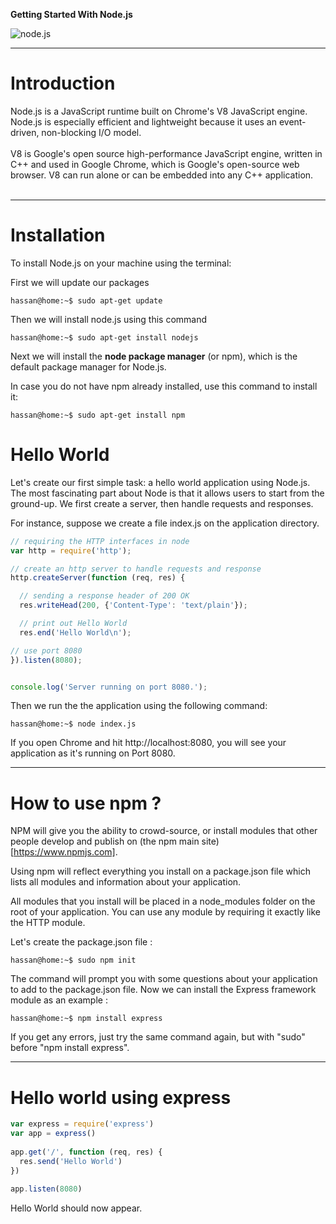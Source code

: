 **Getting Started With Node.js**

![node.js](https://nodejs.org/static/images/logos/nodejs-new-white-pantone.png "node.js")

<hr/>
<h1>Introduction</h1>

Node.js is a JavaScript runtime built on Chrome's V8 JavaScript engine. Node.js is especially efficient and lightweight because it uses an event-driven, non-blocking I/O model.
<br/><br/>
V8 is Google's open source high-performance JavaScript engine, written in C++ and used in Google Chrome, which is Google's open-source web browser. V8 can run alone or can be embedded into any C++ application.
<br/><br/>
<hr/>
<h1>Installation</h1>

To install Node.js on your machine using the terminal:

First we will update our packages

```
hassan@home:~$ sudo apt-get update
```

Then we will install node.js using this command

```
hassan@home:~$ sudo apt-get install nodejs

```

Next we will install the **node package manager** (or npm), which is the default package manager for Node.js.

In case you do not have npm already installed, use this command to install it:

```
hassan@home:~$ sudo apt-get install npm

```

<h1>Hello World</h1>

Let's create our first simple task: a hello world application using Node.js. The most fascinating part about Node is that it allows users to start from the ground-up. We first create a server, then handle requests and responses. 

For instance, suppose we create a file index.js on the application directory.

```javascript
// requiring the HTTP interfaces in node
var http = require('http');

// create an http server to handle requests and response
http.createServer(function (req, res) {

  // sending a response header of 200 OK
  res.writeHead(200, {'Content-Type': 'text/plain'});

  // print out Hello World
  res.end('Hello World\n');

// use port 8080
}).listen(8080);


console.log('Server running on port 8080.');
```

Then we run the the application using the following command:

```
hassan@home:~$ node index.js
```

If you open Chrome and hit http://localhost:8080, you will see your application as it's running on Port 8080.

<hr/>
<h1>How to use npm ? </h1>

NPM will give you the ability to crowd-source, or install modules that other people develop and publish on (the npm main site) [https://www.npmjs.com].

Using npm will reflect everything you install on a package.json file which lists all modules and information about your application.

All modules that you install will be placed in a node_modules folder on the root of your application. You can use any module by requiring it exactly like the HTTP module.

Let's create the package.json file :

 ```
hassan@home:~$ sudo npm init 

```

The command will prompt you with some questions about your application to add to the package.json file. Now we can install the Express framework module as an example :

 ```
hassan@home:~$ npm install express

```

If you get any errors, just try the same command again, but with "sudo" before "npm install express".

<hr/>
<h1>Hello world using express</h1>

```javascript
var express = require('express')
var app = express()
 
app.get('/', function (req, res) {
  res.send('Hello World')
})
 
app.listen(8080)
```

Hello World should now appear. 
